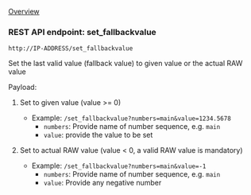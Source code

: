 [Overview](_OVERVIEW.md) 

### REST API endpoint: set_fallbackvalue

`http://IP-ADDRESS/set_fallbackvalue`

Set the last valid value (fallback value) to given value or the actual RAW value


Payload:
1. Set to given value (value >= 0)
    - Example: `/set_fallbackvalue?numbers=main&value=1234.5678`  
      - `numbers`: Provide name of number sequence, e.g. `main`
      - `value`: provide the value to be set
    
2. Set to actual RAW value (value < 0, a valid RAW value is mandatory)
    - Example: `/set_fallbackvalue?numbers=main&value=-1`
      - `numbers`: Provide name of number sequence, e.g. `main`
      - `value`: Provide any negative number
